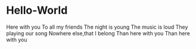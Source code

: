 # Hello-World
Here with you 
To all my friends
The night is young
The music is loud
They playing our song
Nowhere else,that I belong
Than here with you 
Than here with you 
